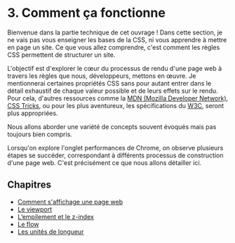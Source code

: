 # 3. Comment ça fonctionne

Bienvenue dans la partie technique de cet ouvrage ! Dans cette section, je ne vais pas vous enseigner les bases de la CSS, ni vous apprendre à mettre en page un site. Ce que vous allez comprendre, c'est comment les règles CSS permettent de structurer un site.

L'objectif est d'explorer le cœur du processus de rendu d'une page web à travers les règles que nous, développeurs, mettons en œuvre. Je mentionnerai certaines propriétés CSS sans pour autant entrer dans le détail exhaustif de chaque valeur possible et de leurs effets sur le rendu. Pour cela, d'autres ressources comme la [MDN (Mozilla Developer Network)](https://developer.mozilla.org/), [CSS Tricks](https://css-tricks.com/), ou pour les plus aventureux, les spécifications du [W3C](https://www.w3.org/), seront plus appropriées.

Nous allons aborder une variété de concepts souvent évoqués mais pas toujours bien compris.

Lorsqu'on explore l'onglet performances de Chrome, on observe plusieurs étapes se succéder, correspondant à différents processus de construction d'une page web. C'est précisément ce que nous allons détailler ici.

## Chapitres

- [Comment s'affichage une page web](03-fonctionnement/02-affichage-page.md)
- [Le viewport](03-fonctionnement/03-viewport.md)
- [L’empilement et le z-index](03-fonctionnement/04-empilement.md)
- [Le flow](03-fonctionnement/05-flow.md)
- [Les unités de longueur](03-fonctionnement/06-unites-longueur.md)
